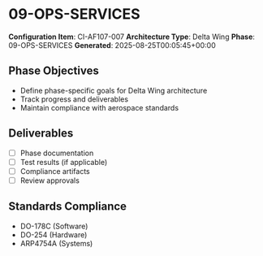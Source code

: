 # 09-OPS-SERVICES

**Configuration Item**: CI-AF107-007
**Architecture Type**: Delta Wing
**Phase**: 09-OPS-SERVICES
**Generated**: 2025-08-25T00:05:45+00:00

## Phase Objectives
- Define phase-specific goals for Delta Wing architecture
- Track progress and deliverables
- Maintain compliance with aerospace standards

## Deliverables
- [ ] Phase documentation
- [ ] Test results (if applicable)
- [ ] Compliance artifacts
- [ ] Review approvals

## Standards Compliance
- DO-178C (Software)
- DO-254 (Hardware)
- ARP4754A (Systems)
